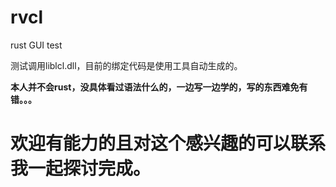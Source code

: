 # rvcl
rust GUI test

测试调用liblcl.dll，目前的绑定代码是使用工具自动生成的。

**本人并不会rust，没具体看过语法什么的，一边写一边学的，写的东西难免有错。。。**    

# 欢迎有能力的且对这个感兴趣的可以联系我一起探讨完成。




